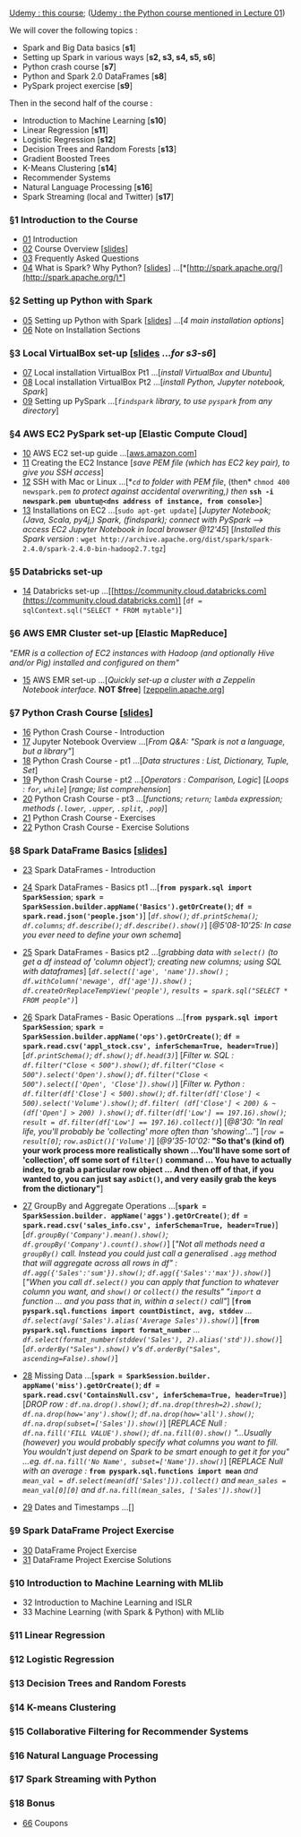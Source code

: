 [Udemy : this course](https://www.udemy.com/spark-and-python-for-big-data-with-pyspark/); ([Udemy : the Python course mentioned in Lecture 01](https://www.udemy.com/python-for-data-science-and-machine-learning-bootcamp/))

We will cover the following topics :

* Spark and Big Data basics [**s1**]
* Setting up Spark in various ways [**s2, s3, s4, s5, s6**]
* Python crash course [**s7**]
* Python and Spark 2.0 DataFrames [**s8**]
* PySpark project exercise [**s9**]

Then in the second half of the course :

* Introduction to Machine Learning [**s10**]
* Linear Regression [**s11**]
* Logistic Regression [**s12**]
* Decision Trees and Random Forests [**s13**]
* Gradient Boosted Trees
* K-Means Clustering [**s14**]
* Recommender Systems
* Natural Language Processing [**s16**]
* Spark Streaming (local and Twitter) [**s17**]


### §1 Introduction to the Course

* [01](https://www.udemy.com/spark-and-python-for-big-data-with-pyspark/learn/v4/t/lecture/5856256?start=5) Introduction
* [02](https://www.udemy.com/spark-and-python-for-big-data-with-pyspark/learn/v4/t/lecture/6804318?start=0) Course Overview [[slides](https://docs.google.com/presentation/d/1pRsyibkbWbfWiKRh4hVgxUZlZ6wLKQLkxbUwkIvnauc/edit#slide=id.p)]
* [03](https://www.udemy.com/spark-and-python-for-big-data-with-pyspark/learn/v4/t/lecture/6804316?start=0) Frequently Asked Questions
* [04](https://www.udemy.com/spark-and-python-for-big-data-with-pyspark/learn/v4/t/lecture/6804314?start=0) What is Spark? Why Python? [[slides](https://docs.google.com/presentation/d/1u5FT9oG2lkSP6BKS9xYcHAd-MP17L3KSQFsX44nAzAY/edit#slide=id.p)] ...[*[http://spark.apache.org/](http://spark.apache.org/)*]


### §2 Setting up Python with Spark

* [05](https://www.udemy.com/spark-and-python-for-big-data-with-pyspark/learn/v4/t/lecture/6681692?start=0) Setting up Python with Spark [[slides](https://docs.google.com/presentation/d/1fZErOcKjN3Yq95eD8A716_jw-XnwRAeiNFTF7q74iJM/edit#slide=id.p)] ...[*4 main installation options*]
* [06](https://www.udemy.com/spark-and-python-for-big-data-with-pyspark/learn/v4/t/lecture/6813186?start=0) Note on Installation Sections


### §3 Local VirtualBox set-up [[slides](https://docs.google.com/presentation/d/1FH8-DGwxCIOrfSBUmInfFFNQ2H2oulp_HOHAjbVyCDA/edit) ...*for s3-s6*]

* [07](https://www.udemy.com/spark-and-python-for-big-data-with-pyspark/learn/v4/t/lecture/6681698?start=0) Local installation VirtualBox Pt1 ...[*install VirtualBox and Ubuntu*]
* [08](https://www.udemy.com/spark-and-python-for-big-data-with-pyspark/learn/v4/t/lecture/6806898?start=0) Local installation VirtualBox Pt2 ...[*install Python, Jupyter notebook, Spark*]
* [09](https://www.udemy.com/spark-and-python-for-big-data-with-pyspark/learn/v4/t/lecture/7007266?start=0) Setting up PySpark ...[*`findspark` library, to use `pyspark` from any directory*]


### §4 AWS EC2 PySpark set-up [Elastic Compute Cloud]

* [10](https://www.udemy.com/spark-and-python-for-big-data-with-pyspark/learn/v4/t/lecture/6681696?start=0) AWS EC2 set-up guide ...[[aws.amazon.com](https://aws.amazon.com/)]
* [11](https://www.udemy.com/spark-and-python-for-big-data-with-pyspark/learn/v4/t/lecture/7005602?start=0) Creating the EC2 Instance [*save PEM file (which has EC2 key pair), to give you SSH access*]
* [12](https://www.udemy.com/spark-and-python-for-big-data-with-pyspark/learn/v4/t/lecture/7005604?start=0) SSH with Mac or Linux ...[**`cd` *to folder with PEM file**, (then* `chmod 400 newspark.pem` *to protect against accidental overwriting,) then* **`ssh -i newspark.pem ubuntu@<dns address of instance, from console>`**]
* [13](https://www.udemy.com/spark-and-python-for-big-data-with-pyspark/learn/v4/t/lecture/7005606?start=0) Installations on EC2 ...[`sudo apt-get update`] [*Jupyter Notebook; (Java, Scala, py4j,) Spark, (findspark); connect with PySpark --> access EC2 Jupyter Notebook in local browser @12'45*] [*Installed this Spark version* : `wget http://archive.apache.org/dist/spark/spark-2.4.0/spark-2.4.0-bin-hadoop2.7.tgz`]


### §5 Databricks set-up

* [14](https://www.udemy.com/spark-and-python-for-big-data-with-pyspark/learn/v4/t/lecture/6804308?start=0) Databricks set-up ...[[https://community.cloud.databricks.com](https://community.cloud.databricks.com)] [`df = sqlContext.sql("SELECT * FROM mytable")`]


### §6 AWS EMR Cluster set-up [Elastic MapReduce]
*"EMR is a collection of EC2 instances with Hadoop (and optionally Hive and/or Pig) installed and configured on them"*

* [15](https://www.udemy.com/spark-and-python-for-big-data-with-pyspark/learn/v4/t/lecture/6804310?start=0) AWS EMR set-up ...[*Quickly set-up a cluster with a Zeppelin Notebook interface.* **NOT $free**] [[zeppelin.apache.org](https://zeppelin.apache.org/)]


### §7 Python Crash Course [[slides](https://docs.google.com/presentation/d/1CuqvSGMqdMTT1dTblX5enEqZNLS8d0fHwZImQ3zzbpQ/edit)]

* [16](https://www.udemy.com/spark-and-python-for-big-data-with-pyspark/learn/v4/t/lecture/6813426?start=0) Python Crash Course - Introduction
* [17](https://www.udemy.com/spark-and-python-for-big-data-with-pyspark/learn/v4/t/lecture/6965316?start=0) Jupyter Notebook Overview ...[*From Q&A: "Spark is not a language, but a library"*]
* [18](https://www.udemy.com/spark-and-python-for-big-data-with-pyspark/learn/v4/t/lecture/6804666?start=0) Python Crash Course - pt1 ...[*Data structures : List, Dictionary, Tuple, Set*]
* [19](https://www.udemy.com/spark-and-python-for-big-data-with-pyspark/learn/v4/t/lecture/6804666?start=15) Python Crash Course - pt2 ...[*Operators : Comparison, Logic*] [*Loops : `for`, `while`*] [*range; list comprehension*]
* [20](https://www.udemy.com/spark-and-python-for-big-data-with-pyspark/learn/v4/t/lecture/6813434?start=0) Python Crash Course - pt3 ...[*functions; `return`; `lambda` expression; methods (`.lower`, `.upper`, `.split`, `.pop`)*]
* [21](https://www.udemy.com/spark-and-python-for-big-data-with-pyspark/learn/v4/t/lecture/6976258?start=0) Python Crash Course - Exercises
* [22](https://www.udemy.com/spark-and-python-for-big-data-with-pyspark/learn/v4/t/lecture/6976260?start=15) Python Crash Course - Exercise Solutions


### §8 Spark DataFrame Basics [[slides](https://docs.google.com/presentation/d/1kItYFXxc5Zx-LG-3yizJweZMKev-joLfHLz9rGN7xAE/edit#slide=id.p)]

* [23](https://www.udemy.com/spark-and-python-for-big-data-with-pyspark/learn/v4/t/lecture/6688214?start=0) Spark DataFrames - Introduction
* [24](https://www.udemy.com/spark-and-python-for-big-data-with-pyspark/learn/v4/t/lecture/6674914?start=0) Spark DataFrames - Basics pt1 ...[**`from pyspark.sql import SparkSession`**; **`spark = SparkSession.builder.appName('Basics').getOrCreate()`**; **`df = spark.read.json('people.json')`**] [*`df.show()`; `df.printSchema()`; `df.columns`; `df.describe()`; `df.describe().show()`*] [*@5'08-10'25: In case you ever need to define your own schema*]
* [25](https://www.udemy.com/spark-and-python-for-big-data-with-pyspark/learn/v4/t/lecture/6970748?start=0) Spark DataFrames - Basics pt2 ...[*grabbing data with `select()` (to get a df instead of 'column object'); creating new columns; using SQL with dataframes*] [*`df.select(['age', 'name']).show()`* ; *`df.withColumn('newage', df['age']).show()`* ; *`df.createOrReplaceTempView('people')`, `results = spark.sql("SELECT * FROM people")`*]
* [26](https://www.udemy.com/spark-and-python-for-big-data-with-pyspark/learn/v4/t/lecture/6675062?start=0) Spark DataFrames - Basic Operations ...[**`from pyspark.sql import SparkSession`**; **`spark = SparkSession.builder.appName('ops').getOrCreate()`**; **`df = spark.read.csv('appl_stock.csv', inferSchema=True, header=True)`**] [*`df.printSchema()`; `df.show()`; `df.head(3)`*] [*Filter w. SQL : `df.filter("Close < 500").show()`; `df.filter("Close < 500").select('Open').show()`; `df.filter("Close < 500").select(['Open', 'Close']).show()`*] [*Filter w. Python : `df.filter(df['Close'] < 500).show()`; `df.filter(df['Close'] < 500).select('Volume').show()`; `df.filter( (df['Close'] < 200) & ~(df['Open'] > 200) ).show()`; `df.filter(df['Low'] == 197.16).show()`; `result = df.filter(df['Low'] == 197.16).collect()`*] [*@8'30: "In real life, you'll probably be 'collecting' more often than 'showing'..."*] [*`row = result[0]`; `row.asDict()['Volume']`*] [*@9'35-10'02:* **"So that's (kind of) your work process more realistically shown ...You'll have some sort of 'collection', off some sort of `filter()` command ... You have to actually index, to grab a particular row object ... And then off of that, if you wanted to, you can just say `asDict()`, and very easily grab the keys from the dictionary"**]
* [27](https://www.udemy.com/spark-and-python-for-big-data-with-pyspark/learn/v4/t/lecture/6688216?start=0) GroupBy and Aggregate Operations ...[**`spark = SparkSession.builder. appName('aggs').getOrCreate()`**; **`df = spark.read.csv('sales_info.csv', inferSchema=True, header=True)`**] [*`df.groupBy('Company').mean().show()`; `df.groupBy('Company').count().show()`*] [*"Not all methods need a `groupBy()` call. Instead you could just call a generalised `.agg` method that will aggregate across all rows in df" : `df.agg({'Sales':'sum'}).show()`; `df.agg({'Sales':'max'}).show()`*] [*"When you call `df.select()` you can apply that function to whatever column you want, and `show()` or `collect()` the results" "`import` a function ... and you pass that in, within a `select()` call"*] [**`from pyspark.sql.functions import countDistinct, avg, stddev`** *... `df.select(avg('Sales').alias('Average Sales')).show()`*] [**`from pyspark.sql.functions import format_number`** *... `df.select(format_number(stddev('Sales'), 2).alias('std')).show()`*] [*`df.orderBy("Sales").show()` v's `df.orderBy("Sales", ascending=False).show()`*]

* [28](https://www.udemy.com/spark-and-python-for-big-data-with-pyspark/learn/v4/t/lecture/6688224?start=0) Missing Data ...[**`spark = SparkSession.builder. appName('miss').getOrCreate()`**; **`df = spark.read.csv('ContainsNull.csv', inferSchema=True, header=True)`**] [*DROP row : `df.na.drop().show()`; `df.na.drop(thresh=2).show()`; `df.na.drop(how='any').show()`; `df.na.drop(how='all').show()`; `df.na.drop(subset=['Sales']).show()`*] [*REPLACE Null : `df.na.fill('FILL VALUE').show()`; `df.na.fill(0).show()` "...Usually (however) you would probably specify what columns you want to fill. You wouldn't just depend on Spark to be smart enough to get it for you" ...eg. `df.na.fill('No Name', subset=['Name']).show()`*] [*REPLACE Null with an average :* **`from pyspark.sql.functions import mean`** *and `mean_val = df.select(mean(df['Sales'])).collect()` and `mean_sales = mean_val[0][0]` and `df.na.fill(mean_sales, ['Sales']).show()`*]
* [29](https://www.udemy.com/spark-and-python-for-big-data-with-pyspark/learn/v4/t/lecture/6688226?start=0) Dates and Timestamps ...[]


### §9 Spark DataFrame Project Exercise

* [30](https://www.udemy.com/spark-and-python-for-big-data-with-pyspark/learn/v4/t/lecture/6688230?start=0) DataFrame Project Exercise
* [31](https://www.udemy.com/spark-and-python-for-big-data-with-pyspark/learn/v4/t/lecture/6688232?start=0) DataFrame Project Exercise Solutions


### §10 Introduction to Machine Learning with MLlib

* 32 Introduction to Machine Learning and ISLR
* 33 Machine Learning (with Spark & Python) with MLlib


### §11 Linear Regression
### §12 Logistic Regression
### §13 Decision Trees and Random Forests
### §14 K-means Clustering
### §15 Collaborative Filtering for Recommender Systems
### §16 Natural Language Processing
### §17 Spark Streaming with Python


### §18 Bonus

* [66](https://www.udemy.com/spark-and-python-for-big-data-with-pyspark/learn/v4/t/lecture/6666744?start=0) Coupons